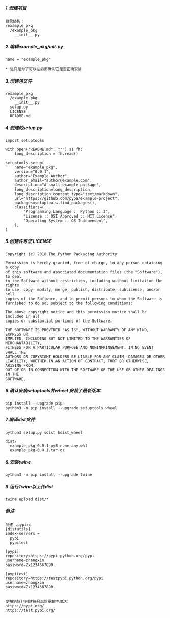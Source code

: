 ##### 1.创建项目

    目录结构：
    /example_pkg
      /example_pkg
        __init__.py
        
##### 2.编辑example_pkg/__init__.py
    
    name = "example_pkg"
    
    * 这只是为了可以在后面确认它是否正确安装
    
##### 3.创建包文件

    /example_pkg
      /example_pkg
        __init__.py
      setup.py
      LICENSE
      README.md
      
##### 4.创建的setup.py

    import setuptools

    with open("README.md", "r") as fh:
        long_description = fh.read()
    
    setuptools.setup(
        name="example_pkg",
        version="0.0.1",
        author="Example Author",
        author_email="author@example.com",
        description="A small example package",
        long_description=long_description,
        long_description_content_type="text/markdown",
        url="https://github.com/pypa/example-project",
        packages=setuptools.find_packages(),
        classifiers=(
            "Programming Language :: Python :: 3",
            "License :: OSI Approved :: MIT License",
            "Operating System :: OS Independent",
        ),
    )
    
##### 5.创建许可证 LICENSE
    
    Copyright (c) 2018 The Python Packaging Authority

    Permission is hereby granted, free of charge, to any person obtaining a copy
    of this software and associated documentation files (the "Software"), to deal
    in the Software without restriction, including without limitation the rights
    to use, copy, modify, merge, publish, distribute, sublicense, and/or sell
    copies of the Software, and to permit persons to whom the Software is
    furnished to do so, subject to the following conditions:
    
    The above copyright notice and this permission notice shall be included in all
    copies or substantial portions of the Software.
    
    THE SOFTWARE IS PROVIDED "AS IS", WITHOUT WARRANTY OF ANY KIND, EXPRESS OR
    IMPLIED, INCLUDING BUT NOT LIMITED TO THE WARRANTIES OF MERCHANTABILITY,
    FITNESS FOR A PARTICULAR PURPOSE AND NONINFRINGEMENT. IN NO EVENT SHALL THE
    AUTHORS OR COPYRIGHT HOLDERS BE LIABLE FOR ANY CLAIM, DAMAGES OR OTHER
    LIABILITY, WHETHER IN AN ACTION OF CONTRACT, TORT OR OTHERWISE, ARISING FROM,
    OUT OF OR IN CONNECTION WITH THE SOFTWARE OR THE USE OR OTHER DEALINGS IN THE
    SOFTWARE.
    
##### 6.确认安装setuptools并wheel 安装了最新版本
    
    pip install --upgrade pip
    python3 -m pip install --upgrade setuptools wheel
    
##### 7.编译dist文件
    
    python3 setup.py sdist bdist_wheel
    
    dist/
      example_pkg-0.0.1-py3-none-any.whl
      example_pkg-0.0.1.tar.gz
      
##### 8.安装twine
    
    python3 -m pip install --upgrade twine
    
##### 9.运行Twine以上传dist

    twine upload dist/*
    
##### 备注
    创建 .pypirc
    [distutils]
    index-servers =
      pypi
      pypitest
    
    [pypi]
    repository=https://pypi.python.org/pypi
    username=zhangxin
    password=Zx1234567890.
    
    [pypitest]
    repository=https://testpypi.python.org/pypi
    username=zhangxin
    password=Zx1234567890.
    
    
    发布地址(*创建账号后需要邮件激活)
    https://pypi.org/
    https://test.pypi.org/
    
    